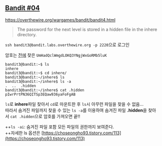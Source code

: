 ## [Bandit #04](https://overthewire.org/wargames/bandit/bandit4.html)

https://overthewire.org/wargames/bandit/bandit4.html
> The password for the next level is stored in a hidden file in the inhere directory.


``` ssh bandit3@bandit.labs.overthewire.org -p 2220 ```으로 로그인  

암호는 [전에](./bandit03.md) 찾은 ```UmHadQclWmgdLOKQ3YNgjWxGoRMb5luK```

```
bandit3@bandit:~$ ls
inhere
bandit3@bandit:~$ cd inhere/
bandit3@bandit:~/inhere$ ls
bandit3@bandit:~/inhere$ ls -a
.  ..  .hidden
bandit3@bandit:~/inhere$ cat .hidden
pIwrPrtPN36QITSp3EQaw936yaFoFgAB
```

```ls```로 **inhere**파일 찾아서 ```cd```로 마운트한 후 ```ls```시 아무런 파일을 찾을 수 없음...  
따라서 숨겨진 파일까지 찾을 수 있는 ```ls -a```를 이용하여 숨겨진 파일 **.hidden**을 찾아서 ```cat .hidden```으로 암호를 가져오면 끝!!

++```ls -ai```: 숨겨진 파일 포함 모든 파일의 권한까지 보여준다.  
++자세한 ls 옵션은 [https://choseongho93.tistory.com/113](https://choseongho93.tistory.com/113)
